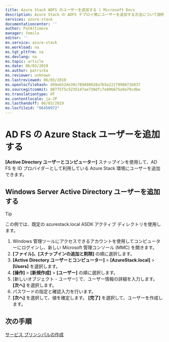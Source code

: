 ```yaml
---
title: Azure Stack ADFS のユーザーを追加する | Microsoft Docs
description: Azure Stack の ADFS デプロイ用にユーザーを追加する方法について説明します
services: azure-stack
documentationcenter: ''
author: PatAltimore
manager: femila
editor: ''
ms.service: azure-stack
ms.workload: na
ms.tgt_pltfrm: na
ms.devlang: na
ms.topic: article
ms.date: 06/03/2019
ms.author: patricka
ms.reviewer: unknown
ms.lastreviewed: 06/03/2019
ms.openlocfilehash: d50eb52de39c789498928a7b5e2227998872b937
ms.sourcegitcommit: 80775f5c5235147ae730dfc7e896675a9a79cdbe
ms.translationtype: HT
ms.contentlocale: ja-JP
ms.lasthandoff: 06/03/2019
ms.locfileid: "66458972"
---
```

# <a name="add-azure-stack-users-in-ad-fs"></a>AD FS の Azure Stack ユーザーを追加する
**[Active Directory ユーザーとコンピューター]** スナップインを使用して、AD FS を ID プロバイダーとして利用している Azure Stack 環境にユーザーを追加できます。

## <a name="add-windows-server-active-directory-users"></a>Windows Server Active Directory ユーザーを追加する
> [!TIP]
> この例では、既定の azurestack.local ASDK アクティブ ディレクトリを使用します。 

1. Windows 管理ツールにアクセスできるアカウントを使用してコンピューターにログインし、新しい Microsoft 管理コンソール (MMC) を開きます。
2. **[ファイル]、[スナップインの追加と削除]** の順に選択します。
3. **[Active Directory ユーザーとコンピューター]**  >  **[AzureStack.local]**  >  **[Users]** を選択します。
4. **[操作]**  >  **[新規作成]**  >  **[ユーザー]** の順に選択します。
5. [新しいオブジェクト - ユーザー] で、ユーザー情報の詳細を入力します。 **[次へ]** を選択します。
6. パスワードの指定と確認入力を行います。
7. **[次へ]** を選択して、値を確定します。 **[完了]** を選択して、ユーザーを作成します。


## <a name="next-steps"></a>次の手順
[サービス プリンシパルの作成](azure-stack-create-service-principals.md)